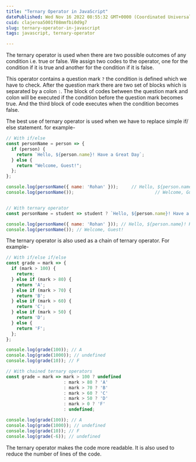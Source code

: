 ```yaml
---
title: "Ternary Operator in JavaScript"
datePublished: Wed Nov 16 2022 08:55:32 GMT+0000 (Coordinated Universal Time)
cuid: clajeroa5001f08mmfbi0d9g7
slug: ternary-operator-in-javascript
tags: javascript, ternary-operator

---
```


The ternary operator is used when there are two possible outcomes of any condition i.e. true or false. We assign two codes to the operator, one for the condition if it is true and another for the condition if it is false.

This operator contains a question mark `?` the condition is defined which we have to check. After the question mark there are two set of blocks which is separated by a colon `:`. The block of codes between the question mark and colon will be executed if the condition before the question mark becomes true. And the third block of code executes when the condition becomes false.

The best use of ternary operator is used when we have to replace simple if/ else statement. for example-

```javascript
// With if/else
const personName = person => {
  if (person) {
    return `Hello, ${person.name}! Have a Great Day`;
  } else {
    return "Welcome, Guest!";
  };
};

console.log(personName({ name: 'Rohan' }));     // Hello, ${person.name}! Have a Great Day
console.log(personName());                               // Welcome, Guest!


// With ternary operator
const personName = student => student ? `Hello, ${person.name}! Have a Great Day` : "Welcome, Guest!";

console.log(personName({ name: 'Rohan' })); // Hello, ${person.name}! Have a Great Day
console.log(personName()); // Welcome, Guest!
```

The ternary operator is also used as a chain of ternary operator. For example-

```javascript
// With if/else if/else
const grade = mark => {
  if (mark > 100) {
    return;
  } else if (mark > 80) {
    return 'A';
  } else if (mark > 70) {
    return 'B';
  } else if (mark > 60) {
    return 'C';
  } else if (mark > 50) {
    return 'D';
  } else {
    return 'F';
  };
};

console.log(grade(100)); // A
console.log(grade(1000)); // undefined
console.log(grade(10)); // F

// With chained ternary operators
const grade = mark => mark > 100 ? undefined
                      : mark > 80 ? 'A'
                      : mark > 70 ? 'B'
                      : mark > 60 ? 'C'
                      : mark > 50 ? 'D'
                      : mark > 0 ? 'F'
                      : undefined;

console.log(grade(100)); // A
console.log(grade(1000)); // undefined
console.log(grade(10)); // F
console.log(grade(-6)); // undefined
```

The ternary operator makes the code more readable. It is also used to reduce the number of lines of the code.